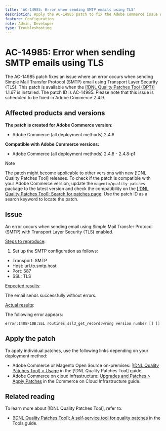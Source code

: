 ```yaml
---
title: 'AC-14985: Error when sending SMTP emails using TLS'
description: Apply the AC-14985 patch to fix the Adobe Commerce issue where an error occurs when sending Simple Mail Transfer Protocol (SMTP) email using Transport Layer Security (TLS).
feature: Configuration
role: Admin, Developer
type: Troubleshooting
---
```


# AC-14985: Error when sending SMTP emails using TLS

The AC-14985 patch fixes an issue where an error occurs when sending Simple Mail Transfer Protocol (SMTP) email using Transport Layer Security (TLS). This patch is available when the [[!DNL Quality Patches Tool (QPT)]](/help/tools/quality-patches-tool/quality-patches-tool-to-self-serve-quality-patches.md) 1.1.67 is installed. The patch ID is AC-14985. Please note that this issue is scheduled to be fixed in Adobe Commerce 2.4.9.

## Affected products and versions

**The patch is created for Adobe Commerce version:**

* Adobe Commerce (all deployment methods) 2.4.8

**Compatible with Adobe Commerce versions:**

* Adobe Commerce (all deployment methods) 2.4.8 - 2.4.8-p1

>[!NOTE]
>
>The patch might become applicable to other versions with new [!DNL Quality Patches Tool] releases. To check if the patch is compatible with your Adobe Commerce version, update the `magento/quality-patches` package to the latest version and check the compatibility on the [[!DNL Quality Patches Tool]: Search for patches page](https://experienceleague.adobe.com/tools/commerce-quality-patches/index.html). Use the patch ID as a search keyword to locate the patch.

## Issue

An error occurs when sending email using Simple Mail Transfer Protocol (SMTP) with Transport Layer Security (TLS) enabled.

<u>Steps to reproduce</u>:

1. Set up the SMTP configuration as follows:
* Transport: SMTP
* Host: url.to.smtp.host
* Port: 587
* SSL: TLS

<u>Expected results</u>:

The email sends successfully without errors.

<u>Actual results</u>:

The following error appears:

```
error:1408F10B:SSL routines:ssl3_get_record:wrong version number [] []
```

## Apply the patch

To apply individual patches, use the following links depending on your deployment method:

* Adobe Commerce or Magento Open Source on-premises: [[!DNL Quality Patches Tool] > Usage](/help/tools/quality-patches-tool/usage.md) in the [!DNL Quality Patches Tool] guide.
* Adobe Commerce on cloud infrastructure: [Upgrades and Patches > Apply Patches](https://experienceleague.adobe.com/docs/commerce-cloud-service/user-guide/develop/upgrade/apply-patches.html) in the Commerce on Cloud Infrastructure guide.

## Related reading

To learn more about [!DNL Quality Patches Tool], refer to:

* [[!DNL Quality Patches Tool]: A self-service tool for quality patches](/help/tools/quality-patches-tool/quality-patches-tool-to-self-serve-quality-patches.md) in the Tools guide.
